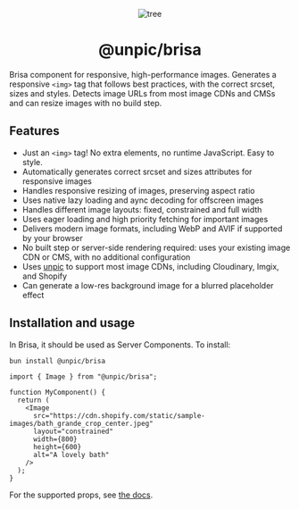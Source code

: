 <div align="center">

![tree](https://unpic.pics/.netlify/images?url=tree.png&h=48)

# @unpic/brisa

</div>

Brisa component for responsive, high-performance images. Generates a responsive
`<img>` tag that follows best practices, with the correct srcset, sizes and
styles. Detects image URLs from most image CDNs and CMSs and can resize images
with no build step.

## Features

- Just an `<img>` tag! No extra elements, no runtime JavaScript. Easy to style.
- Automatically generates correct srcset and sizes attributes for responsive
  images
- Handles responsive resizing of images, preserving aspect ratio
- Uses native lazy loading and aync decoding for offscreen images
- Handles different image layouts: fixed, constrained and full width
- Uses eager loading and high priority fetching for important images
- Delivers modern image formats, including WebP and AVIF if supported by your
  browser
- No built step or server-side rendering required: uses your existing image CDN
  or CMS, with no additional configuration
- Uses [unpic](https://github.com/ascorbic/unpic) to support most image CDNs,
  including Cloudinary, Imgix, and Shopify
- Can generate a low-res background image for a blurred placeholder effect

## Installation and usage

In Brisa, it should be used as Server Components. To install:

```bash
bun install @unpic/brisa
```

```tsx
import { Image } from "@unpic/brisa";

function MyComponent() {
  return (
    <Image
      src="https://cdn.shopify.com/static/sample-images/bath_grande_crop_center.jpeg"
      layout="constrained"
      width={800}
      height={600}
      alt="A lovely bath"
    />
  );
}
```

For the supported props, see [the docs](https://unpic.pics/img/brisa).
